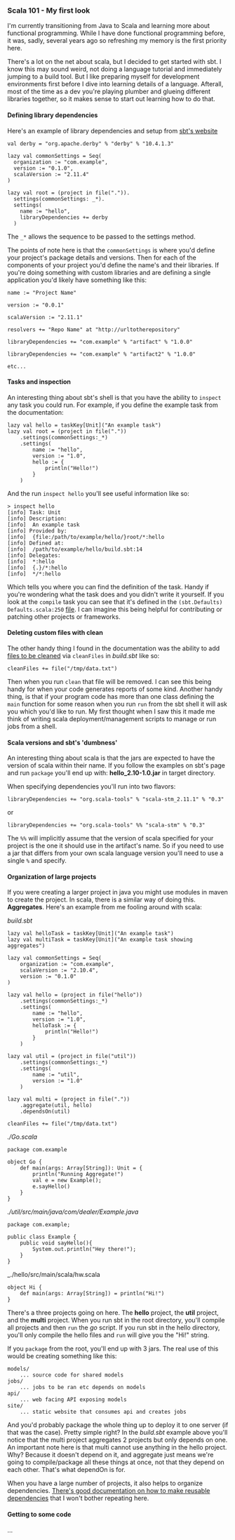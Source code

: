 ### Scala 101 - My first look

I'm currently transitioning from Java to Scala and learning more about 
functional programming. While I have done functional programming before, 
it was, sadly, several years ago so refreshing my memory is the first 
priority here. 

There's a lot on the net about scala, but I decided to get started with 
sbt. I know this may sound weird, not doing a language tutorial and 
immediately jumping to a build tool. But I like preparing myself for 
development environments first before I dive into learning details of a 
language. Afterall, most of the time as a dev you're playing plumber and 
glueing different libraries together, so it makes sense to start out 
learning how to do that.  

#### Defining library dependencies

Here's an example of library dependencies and setup from [sbt's website]

	val derby = "org.apache.derby" % "derby" % "10.4.1.3"

	lazy val commonSettings = Seq(
	  organization := "com.example",
	  version := "0.1.0",
	  scalaVersion := "2.11.4"
	)

	lazy val root = (project in file(".")).
	  settings(commonSettings: _*).
	  settings(
	    name := "hello",
	    libraryDependencies += derby
	  )

The `_*` allows the sequence to be passed to the settings method.

The points of note here is that the `commonSettings` is where you'd 
define your project's package details and versions. Then for each of the 
components of your project you'd define the name's and their libraries. 
If you're doing something with custom libraries and are defining a single 
application you'd likely have something like this:

	name := "Project Name"

	version := "0.0.1"

	scalaVersion := "2.11.1"

	resolvers += "Repo Name" at "http://urltotherepository"

	libraryDependencies += "com.example" % "artifact" % "1.0.0"

	libraryDependencies += "com.example" % "artifact2" % "1.0.0"

	etc...

#### Tasks and inspection

An interesting thing about sbt's shell is that you have the ability to 
`inspect` any task you could run. For example, if you define the example 
task from the documentation: 

	lazy val hello = taskKey[Unit]("An example task")
	lazy val root = (project in file("."))
   		.settings(commonSettings:_*)
   		.settings(
   			name := "hello",
         	version := "1.0",
         	hello := {
             	println("Hello!")
       		}
		)

And the run `inspect hello` you'll see useful information like so: 

	> inspect hello
	[info] Task: Unit
	[info] Description:
	[info] 	An example task
	[info] Provided by:
	[info] 	{file:/path/to/example/hello/}root/*:hello
	[info] Defined at:
	[info] 	/path/to/example/hello/build.sbt:14
	[info] Delegates:
	[info] 	*:hello
	[info] 	{.}/*:hello
	[info] 	*/*:hello

Which tells you where you can find the definition of the task. Handy if 
you're wondering what the task does and you didn't write it yourself. 
If you look at the `compile` task you can see that it's defined in the 
`(sbt.Defaults) Defaults.scala:250` [file]. I can imagine this being 
helpful for contributing or patching other projects or frameworks.

#### Deleting custom files with clean

The other handy thing I found in the documentation was the ability to 
add [files to be cleaned] via `cleanFiles` in *build.sbt* like so:

	cleanFiles += file("/tmp/data.txt")

Then when you run `clean` that file will be removed. I can see this 
being handy for when your code generates reports of some kind. Another 
handy thing, is that if your program code has more than one class 
defining the `main` function for some reason when you run `run` from the 
sbt shell it will ask you which you'd like to run. My first thought when 
I saw this it made me think of writing scala deployment/management scripts 
to manage or run jobs from a shell. 

#### Scala versions and sbt's 'dumbness'

An interesting thing about scala is that the jars are expected to have 
the version of scala within their name. If you follow the examples on 
sbt's page and run `package` you'll end up with: **hello_2.10-1.0.jar** 
in target directory. 

When specifying dependencies you'll run into two flavors: 

	libraryDependencies += "org.scala-tools" % "scala-stm_2.11.1" % "0.3"

or 

	libraryDependencies += "org.scala-tools" %% "scala-stm" % "0.3"

The `%%` will implicitly assume that the version of scala specified for 
your project is the one it should use in the artifact's name. So if you
need to use a jar that differs from your own scala language version 
you'll need to use a single `%` and specify.

#### Organization of large projects

If you were creating a larger project in java you might use modules in 
maven to create the project. In scala, there is a similar way of doing 
this. **Aggregates**. Here's an example from me fooling around with scala:

_build.sbt_

	lazy val helloTask = taskKey[Unit]("An example task") 
	lazy val multiTask = taskKey[Unit]("An example task showing aggregates") 
	
	lazy val commonSettings = Seq(
		organization := "com.example",
		scalaVersion := "2.10.4",
		version := "0.1.0"
	)
	
	lazy val hello = (project in file("hello"))
		.settings(commonSettings:_*)
		.settings(
			name := "hello",
			version := "1.0",
			helloTask := { 
				println("Hello!") 
			}
		)
	
	lazy val util = (project in file("util"))
		.settings(commonSettings:_*)
		.settings(
			name := "util",
			version := "1.0"
		)
	
	lazy val multi = (project in file("."))
		.aggregate(util, hello)
		.dependsOn(util)
	
	cleanFiles += file("/tmp/data.txt")

_./Go.scala_

	package com.example
	
	object Go {
		def main(args: Array[String]): Unit = {
		 	println("Running Aggregate!")
			val e = new Example();
			e.sayHello()
		}
	}

_./util/src/main/java/com/dealer/Example.java_

	package com.example;
	
	public class Example {
		public void sayHello(){
			System.out.println("Hey there!");
		}
	}

_./hello/src/main/scala/hw.scala

	object Hi {
  		def main(args: Array[String]) = println("Hi!")
	}

 
There's a three projects going on here. The **hello** project, the 
**util** project, and the **multi** project. When you run sbt in the 
root directory, you'll compile all projects and then `run` the _go_ 
script. If you run sbt in the hello directory, you'll only compile 
the hello files and `run` will give you the "Hi!" string. 

If you `package` from the root, you'll end up with 3 jars. The real use 
of this would be creating something like this:

	models/
		... source code for shared models
	jobs/ 
		... jobs to be ran etc depends on models
	api/
		... web facing API exposing models 
	site/
		... static website that consumes api and creates jobs

And you'd probably package the whole thing up to deploy it to one server 
(if that was the case). Pretty simple right? In the _build.sbt_ example 
above you'll notice that the multi project aggregates 2 projects but only 
depends on one. An important note here is that multi cannot use anything 
in the hello project. Why? Because it doesn't depend on it, and aggregate 
just means we're going to compile/package all these things at once, not 
that they depend on each other. That's what dependOn is for.

When you have a large number of projects, it also helps to organize 
dependencies. [There's good documentation on how to make reusable dependencies] 
that I won't bother repeating here.


#### Getting to some code

...






[sbt's website]:http://www.scala-sbt.org/release/tutorial/Basic-Def.html
[file]:http://www.scala-sbt.org/0.12.1/sxr/Keys.scala.html#324085
[files to be cleaned]:http://www.scala-sbt.org/release/tutorial/More-About-Settings.html
[There's good documentation on how to make reusable dependencies]:http://www.scala-sbt.org/release/tutorial/Organizing-Build.html